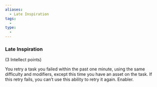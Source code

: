 ```yaml
---
aliases:
  - Late Inspiration
tags:
  - 
type:
  - 
---
```

### Late Inspiration

(3 Intellect points)

You retry a task you failed within the past one minute, using the same difficulty and modifiers, except this time you have an asset on the task. If this retry fails, you can’t use this ability to retry it again. Enabler.